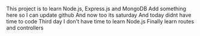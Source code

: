 This project is to learn Node.js, Express.js and MongoDB
Add something here so I can update github
And now too its saturday
And today didnt have time to code
Third day I don't have time to learn Node.js
Finally learn routes and controllers
